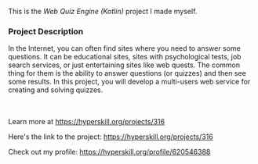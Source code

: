 This is the *Web Quiz Engine (Kotlin)* project I made myself.

### Project Description
<p>In the Internet, you can often find sites where you need to answer some questions. It can be educational sites, sites with psychological tests, job search services, or just entertaining sites like web quests. The common thing for them is the ability to answer questions (or quizzes) and then see some results. In this project, you will develop a multi-users web service for creating and solving quizzes.</p><br/><br/>Learn more at <a href="https://hyperskill.org/projects/316?utm_source=ide&utm_medium=ide&utm_campaign=ide&utm_content=project-card">https://hyperskill.org/projects/316</a>

Here's the link to the project: https://hyperskill.org/projects/316

Check out my profile: https://hyperskill.org/profile/620546388
